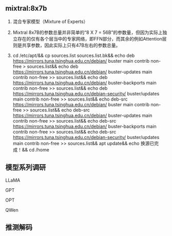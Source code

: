 ## mixtral:8x7b
1. 混合专家模型（Mixture of Experts）
2. Mixtral 8x7B的参数总量并非简单的“8 X 7 = 56B”的参数量，但因为实际上独立存在的仅有各个层当中的专家网络，即FFN部分，而其余的例如Attention层则是共享参数，因此实际上只有47B左右的参数总量。



3. cd /etc/apt/&&
cp sources.list sources.list.bk&&
echo deb https://mirrors.tuna.tsinghua.edu.cn/debian/ buster main contrib non-free > sources.list&&
echo deb https://mirrors.tuna.tsinghua.edu.cn/debian/ buster-updates main contrib non-free >> sources.list&&
echo deb https://mirrors.tuna.tsinghua.edu.cn/debian/ buster-backports main contrib non-free >> sources.list&&
echo deb https://mirrors.tuna.tsinghua.edu.cn/debian-security/ buster/updates main contrib non-free >> sources.list&&
echo deb-src https://mirrors.tuna.tsinghua.edu.cn/debian/ buster main contrib non-free >> sources.list&&
echo deb-src https://mirrors.tuna.tsinghua.edu.cn/debian/ buster-updates main contrib non-free >> sources.list&&
echo deb-src https://mirrors.tuna.tsinghua.edu.cn/debian/ buster-backports main contrib non-free >> sources.list&&
echo deb-src https://mirrors.tuna.tsinghua.edu.cn/debian-security/ buster/updates main contrib non-free >> sources.list&&
apt update&&
echo 换源已完成！&&
cd /home


## 模型系列调研
LLaMA

GPT

OPT

QWen




## 推测解码
